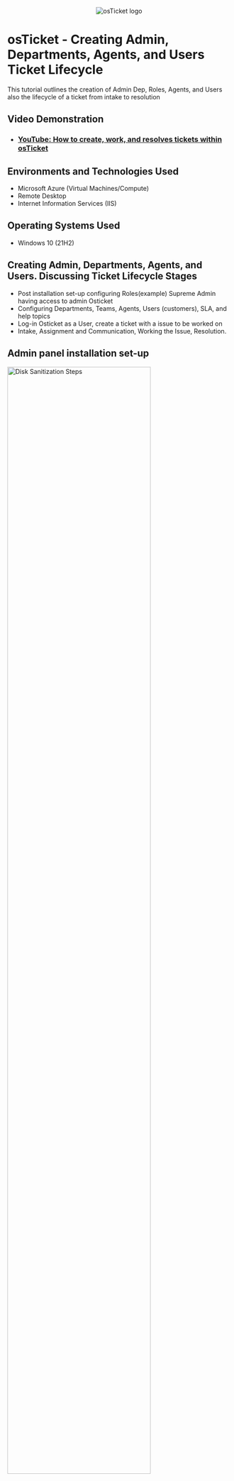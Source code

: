 <p align="center">
<img src="https://i.imgur.com/Clzj7Xs.png" alt="osTicket logo"/>
</p>

<h1>osTicket - Creating Admin, Departments, Agents, and Users Ticket Lifecycle </h1>
This tutorial outlines the creation of Admin Dep, Roles, Agents, and Users also the lifecycle of a ticket from intake to resolution


<h2>Video Demonstration</h2>

- ### [YouTube: How to create, work, and resolves tickets within osTicket](https://www.youtube.com)

<h2>Environments and Technologies Used</h2>

- Microsoft Azure (Virtual Machines/Compute)
- Remote Desktop
- Internet Information Services (IIS)

<h2>Operating Systems Used </h2>

- Windows 10</b> (21H2)

<h2>Creating Admin, Departments, Agents, and Users. Discussing Ticket Lifecycle Stages</h2>

- Post installation set-up configuring Roles(example) Supreme Admin having access to admin Osticket
- Configuring Departments, Teams, Agents, Users (customers), SLA, and help topics 
- Log-in Osticket as a User, create a ticket with a issue to be worked on 
- Intake, Assignment and Communication, Working the Issue, Resolution.

<h2>Admin panel installation set-up</h2>

<p>
<img src="https://i.imgur.com/DJmEXEB.png" height="80%" width="80%" alt="Disk Sanitization Steps"/>
</p>
<p>
Log-in Osticket as Admin, username password (Ostikcket menu) admin panel, agents, roles (create) Supreme Admin (permission tabs check off all boxes to have full access)

<p>
<img src="https://i.imgur.com/DJmEXEB.png" height="80%" width="80%" alt="Disk Sanitization Steps"/>
</p>
<p>
Configuring Departments admin panel, agents, department (create), Teams admin panel, agents, teams (create)
Agents admin panel, agents, add-new Users agent panel, users, add-new SLA admin panel, manage, SLA
Help topics admin panel, manage, help topics.
<br />

<h2>Lifecycle Stages</h2>
<p>
<img src="https://i.imgur.com/DJmEXEB.png" height="80%" width="80%" alt="Disk Sanitization Steps"/>
</p>
<p>
Lorem ipsum dolor sit amet, consectetur adipiscing elit, sed do eiusmod tempor incididunt ut labore et dolore magna aliqua. Ut enim ad minim veniam, quis nostrud exercitation ullamco laboris nisi ut aliquip ex ea commodo consequat. Duis aute irure dolor in reprehenderit in voluptate velit esse cillum dolore eu fugiat nulla pariatur.
</p>
<br />

<p>
<img src="https://i.imgur.com/DJmEXEB.png" height="80%" width="80%" alt="Disk Sanitization Steps"/>
</p>
<p>
Lorem ipsum dolor sit amet, consectetur adipiscing elit, sed do eiusmod tempor incididunt ut labore et dolore magna aliqua. Ut enim ad minim veniam, quis nostrud exercitation ullamco laboris nisi ut aliquip ex ea commodo consequat. Duis aute irure dolor in reprehenderit in voluptate velit esse cillum dolore eu fugiat nulla pariatur.
</p>
<br />
